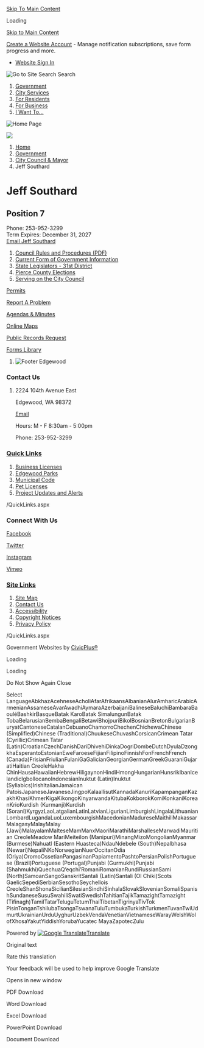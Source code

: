 [Skip To Main Content](https://wa-edgewood.civicplus.com/444/Jeff-Southard/)

Loading

[Skip to Main Content](https://wa-edgewood.civicplus.com/444/Jeff-Southard/)

[Create a Website Account](https://wa-edgewood.civicplus.com/MyAccount/ProfileCreate) - Manage notification subscriptions, save form progress and more.   

- [Website Sign In](https://wa-edgewood.civicplus.com/MyAccount)

![Go to Site Search](https://wa-edgewood.civicplus.com/ImageRepository/Document?documentID=46) Search

1. [Government](https://wa-edgewood.civicplus.com/27/Government)
2. [City Services](https://wa-edgewood.civicplus.com/101/City-Services)
3. [For Residents](https://wa-edgewood.civicplus.com/31/For-Residents)
4. [For Business](https://wa-edgewood.civicplus.com/35/For-Business)
5. [I Want To...](https://wa-edgewood.civicplus.com/9/I-Want-To)

![Home Page](https://wa-edgewood.civicplus.com/ImageRepository/Document?documentID=1029)

![](https://wa-edgewood.civicplus.com/ImageRepository/Document?documentID=1048)

1. [Home](https://wa-edgewood.civicplus.com)
2. [Government](https://wa-edgewood.civicplus.com/27/Government)
3. [City Council &amp; Mayor](https://wa-edgewood.civicplus.com/182/City-Council-Mayor)
4. Jeff Southard

# Jeff Southard

## Position 7

Phone: 253-952-3299  
Term Expires: December 31, 2027  
[Email Jeff Southard](mailto:jeff.southard@cityofedgewood.org)

1. [Council Rules and Procedures (PDF)](https://wa-edgewood.civicplus.com/DocumentCenter/View/2632/CC-Rules-of-Procedure-Amendments_Amended-08232022_Final)
2. [Current Form of Government Information](https://wa-edgewood.civicplus.com/198/Current-Form-of-Government-Information)
3. [State Legislators - 31st District](https://wa-edgewood.civicplus.com/199/State-Legislators---31st-District)
4. [Pierce County Elections](https://www.piercecountywa.gov/328/Elections)
5. [Serving on the City Council](https://wa-edgewood.civicplus.com/432/Serving-on-the-City-Council)

[Permits](https://wa-edgewood.civicplus.com/201/Apply-for-a-Permit)

[Report A Problem](https://wa-edgewood.civicplus.com/221/Concern-Complaint)

[Agendas &amp; Minutes](https://wa-edgewood.civicplus.com/129/Agendas-Minutes)

[Online Maps](https://wa-edgewood.civicplus.com/224/Maps-Directions)

[Public Records Request](https://wa-edgewood.civicplus.com/154/Public-Records-Request)

[Forms Library](https://wa-edgewood.civicplus.com/FormCenter)

1. ![Footer Edgewood](https://wa-edgewood.civicplus.com/ImageRepository/Document?documentID=1033)

### Contact Us

1. 2224 104th Avenue East
   
   Edgewood, WA 98372
   
   [Email](mailto:cityhall@cityofedgewood.org)
   
   Hours: M - F 8:30am - 5:00pm
   
   Phone: 253-952-3299

### [Quick Links](https://wa-edgewood.civicplus.com/QuickLinks.aspx?CID=12)

1. [Business Licenses](https://wa-edgewood.civicplus.com/203/Business-Licenses)
2. [Edgewood Parks](https://wa-edgewood.civicplus.com/189/Edgewood-Parks)
3. [Municipal Code](https://www.codepublishing.com/WA/Edgewood)
4. [Pet Licenses](https://wa-edgewood.civicplus.com/212/Pet-License)
5. [Project Updates and Alerts](https://wa-edgewood.civicplus.com/172/Project-Updates-Alerts)

/QuickLinks.aspx

### Connect With Us

[Facebook](https://wa-edgewood.civicplus.com/facebook)

[Twitter](https://wa-edgewood.civicplus.com/twitter)

[Instagram](https://www.instagram.com/cityofedgewoodwa)

[Vimeo](https://vimeo.com/cityofedgewood)

### [Site Links](https://wa-edgewood.civicplus.com/QuickLinks.aspx?CID=13)

1. [Site Map](https://wa-edgewood.civicplus.com/sitemap)
2. [Contact Us](https://wa-edgewood.civicplus.com/FormCenter/Contact-Us-4/Contact-Us-46)
3. [Accessibility](https://wa-edgewood.civicplus.com/accessibility)
4. [Copyright Notices](https://wa-edgewood.civicplus.com/copyright)
5. [Privacy Policy](https://wa-edgewood.civicplus.com/DocumentCenter/View/2518/Webite-Privacy-Policy)

/QuickLinks.aspx

Government Websites by [CivicPlus®](https://connect.civicplus.com/referral)

Loading

Loading

Do Not Show Again Close

Select LanguageAbkhazAcehneseAcholiAfarAfrikaansAlbanianAlurAmharicArabicArmenianAssameseAvarAwadhiAymaraAzerbaijaniBalineseBaluchiBambaraBaouléBashkirBasqueBatak KaroBatak SimalungunBatak TobaBelarusianBembaBengaliBetawiBhojpuriBikolBosnianBretonBulgarianBuryatCantoneseCatalanCebuanoChamorroChechenChichewaChinese (Simplified)Chinese (Traditional)ChuukeseChuvashCorsicanCrimean Tatar (Cyrillic)Crimean Tatar (Latin)CroatianCzechDanishDariDhivehiDinkaDogriDombeDutchDyulaDzongkhaEsperantoEstonianEweFaroeseFijianFilipinoFinnishFonFrenchFrench (Canada)FrisianFriulianFulaniGaGalicianGeorgianGermanGreekGuaraniGujaratiHaitian CreoleHakha ChinHausaHawaiianHebrewHiligaynonHindiHmongHungarianHunsrikIbanIcelandicIgboIlocanoIndonesianInuktut (Latin)Inuktut (Syllabics)IrishItalianJamaican PatoisJapaneseJavaneseJingpoKalaallisutKannadaKanuriKapampanganKazakhKhasiKhmerKigaKikongoKinyarwandaKitubaKokborokKomiKonkaniKoreanKrioKurdish (Kurmanji)Kurdish (Sorani)KyrgyzLaoLatgalianLatinLatvianLigurianLimburgishLingalaLithuanianLombardLugandaLuoLuxembourgishMacedonianMadureseMaithiliMakassarMalagasyMalayMalay (Jawi)MalayalamMalteseMamManxMaoriMarathiMarshalleseMarwadiMauritian CreoleMeadow MariMeiteilon (Manipuri)MinangMizoMongolianMyanmar (Burmese)Nahuatl (Eastern Huasteca)NdauNdebele (South)Nepalbhasa (Newari)NepaliNKoNorwegianNuerOccitanOdia (Oriya)OromoOssetianPangasinanPapiamentoPashtoPersianPolishPortuguese (Brazil)Portuguese (Portugal)Punjabi (Gurmukhi)Punjabi (Shahmukhi)QuechuaQʼeqchiʼRomaniRomanianRundiRussianSami (North)SamoanSangoSanskritSantali (Latin)Santali (Ol Chiki)Scots GaelicSepediSerbianSesothoSeychellois CreoleShanShonaSicilianSilesianSindhiSinhalaSlovakSlovenianSomaliSpanishSundaneseSusuSwahiliSwatiSwedishTahitianTajikTamazightTamazight (Tifinagh)TamilTatarTeluguTetumThaiTibetanTigrinyaTivTok PisinTonganTshilubaTsongaTswanaTuluTumbukaTurkishTurkmenTuvanTwiUdmurtUkrainianUrduUyghurUzbekVendaVenetianVietnameseWarayWelshWolofXhosaYakutYiddishYorubaYucatec MayaZapotecZulu

Powered by [![Google Translate](https://www.gstatic.com/images/branding/googlelogo/1x/googlelogo_color_42x16dp.png)Translate](https://translate.google.com)

Original text

Rate this translation

Your feedback will be used to help improve Google Translate

Opens in new window

PDF Download

Word Download

Excel Download

PowerPoint Download

Document Download